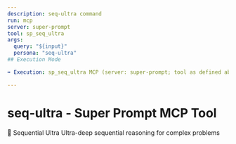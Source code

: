 ```yaml
---
description: seq-ultra command
run: mcp
server: super-prompt
tool: sp_seq_ultra
args:
  query: "${input}"
  persona: "seq-ultra"
## Execution Mode

➡️ Execution: sp_seq_ultra MCP (server: super-prompt; tool as defined above).

---
```


# **seq-ultra - Super Prompt MCP Tool**

🧠 Sequential Ultra Ultra-deep sequential reasoning for complex problems
